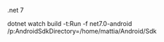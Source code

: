 .net 7

dotnet watch build -t:Run -f net7.0-android /p:AndroidSdkDirectory=/home/mattia/Android/Sdk
